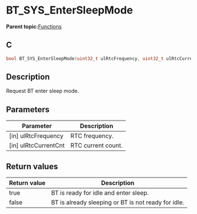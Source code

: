 # BT\_SYS\_EnterSleepMode

**Parent topic:**[Functions](GUID-3BA3D179-61EF-4BA9-B3F7-837E2DFA76A4.md)

## C

```c
bool BT_SYS_EnterSleepMode(uint32_t ulRtcFrequency, uint32_t ulRtcCurrentCnt);
```

## Description

Request BT enter sleep mode.

## Parameters

|Parameter|Description|
|---------|-----------|
|\[in\] ulRtcFrequency|RTC frequency.|
|\[in\] ulRtcCurrentCnt|RTC current count.|

## Return values

|Return value|Description|
|------------|-----------|
|true|BT is ready for idle and enter sleep.|
|false|BT is already sleeping or BT is not ready for idle.|

